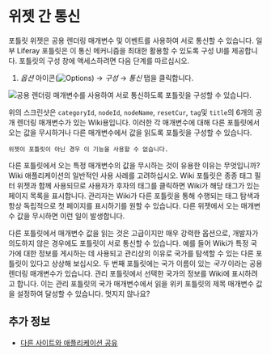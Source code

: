 # 위젯 간 통신

포틀릿 위젯은 공용 렌더링 매개변수 및 이벤트를 사용하여 서로 통신할 수 있습니다. 일부 Liferay 포틀릿은 이 통신 메커니즘을 최대한 활용할 수 있도록 구성 UI를 제공합니다. 포틀릿의 구성 창에 액세스하려면 다음 단계를 따르십시오.

1. *옵션* 아이콘(![Options](../../../../images/icon-app-options.png)) &rarr; *구성* &rarr; *통신* 탭을 클릭합니다.

![공용 렌더링 매개변수를 사용하여 서로 통신하도록 포틀릿을 구성할 수 있습니다.](./communication-between-widgets/images/01.png)

위의 스크린샷은 `categoryId`, `nodeId`, `nodeName`, `resetCur`, `tag`및 `title`의 6개의 공개 렌더링 매개변수가 있는 Wiki용입니다. 이러한 각 매개변수에 대해 다른 포틀릿에서 오는 값을 무시하거나 다른 매개변수에서 값을 읽도록 포틀릿을 구성할 수 있습니다.

```{important}
위젯이 포틀릿이 아닌 경우 이 기능을 사용할 수 없습니다.
```

다른 포틀릿에서 오는 특정 매개변수의 값을 무시하는 것이 유용한 이유는 무엇입니까? Wiki 애플리케이션의 일반적인 사용 사례를 고려하십시오. Wiki 포틀릿은 종종 태그 필터 위젯과 함께 사용되므로 사용자가 후자의 태그를 클릭하면 Wiki가 해당 태그가 있는 페이지 목록을 표시합니다. 관리자는 Wiki가 다른 포틀릿을 통해 수행되는 태그 탐색과 항상 독립적으로 첫 페이지를 표시하기를 원할 수 있습니다. 다른 위젯에서 오는 매개변수 값을 무시하면 이런 일이 발생합니다.

다른 포틀릿에서 매개변수 값을 읽는 것은 고급이지만 매우 강력한 옵션으로, 개발자가 의도하지 않은 경우에도 포틀릿이 서로 통신할 수 있습니다. 예를 들어 Wiki가 특정 국가에 대한 정보를 게시하는 데 사용되고 관리상의 이유로 국가를 탐색할 수 있는 다른 포틀릿이 있다고 상상해 보십시오. 두 번째 포틀릿에는 국가 이름이 있는 *국가* 이라는 공용 렌더링 매개변수가 있습니다. 관리 포틀릿에서 선택한 국가의 정보를 Wiki에 표시하려고 합니다. 이는 관리 포틀릿의 국가 매개변수에서 읽을 위키 포틀릿의 제목 매개변수 값을 설정하여 달성할 수 있습니다. 멋지지 않나요?

## 추가 정보

- [다른 사이트와 애플리케이션 공유](./sharing-widgets-with-other-sites.md)
